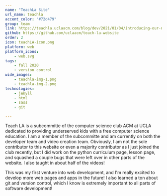 ```yaml
---
name: "TeachLa Site"
url_name: teachla
accent_color: "#72d479"
group: team
link: https://teachla.uclaacm.com/blog/dev/2021/01/04/introducing-our-new-curriculum-pages/
github: https://github.com/uclaacm/teach-la-website
order: 2
icon: teachLA-icon.png
platform: web
platform_icons: 
    - web.svg
tags: 
    - fall 2020
    - version control
wide_images: 
    - teachla-img-1.png
    - teachla-img-2.png
technologies:
    - jekyll
    - html
    - sass
    - git 

---
```

Teach LA is a subcommitte of the computer science club ACM at UCLA dedicated to providing underserved kids with a free computer science education. I am a member of the subcommitte and am currently on both the developer team and video creation team. Obviously, I am not the sole contributor to this website or even a majority contributor as I just joined the club recently, but I did work on the python curriculum page, lesson page, and squashed a couple bugs that were left over in other parts of the website. I also taught in about half of the videos!

This was my first venture into web development, and I'm really excited to develop more web pages and apps in the future! I also learned a ton about git and version control, which I know is extremely important to all parts of software development!
